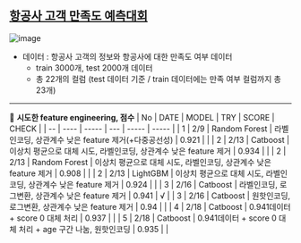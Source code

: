## [항공사 고객 만족도 예측대회](https://dacon.io/competitions/official/235871/overview/description)
![image](https://user-images.githubusercontent.com/97036411/153756631-16de8319-b4d0-4534-9683-e55814d9b0e8.png)
  
  
- 데이터 : 항공사 고객의 정보와 항공사에 대한 만족도 여부 데이터
  - train 3000개, test 2000개 데이터
  - 총 22개의 컬럼 (test 데이터 기준 / train 데이터에는 만족 여부 컬럼까지 총 23개)
---

📌 **시도한 feature engineering, 점수**
| No | DATE | MODEL | TRY | SCORE | CHECK |
| -- | ---- | ----- | --- | ----- | ----- |
| 1 | 2/9 | Random Forest | 라벨인코딩, 상관계수 낮은 feature 제거(+다중공선성) | 0.921 |  |
| 2 | 2/13 | Catboost | 이상치 평균으로 대체 시도, 라벨인코딩, 상관계수 낮은 feature 제거 | 0.934 |  |
| 2 | 2/13 | Random Forest | 이상치 평균으로 대체 시도, 라벨인코딩, 상관계수 낮은 feature 제거 | 0.908 | |
| 2 | 2/13 | LightGBM | 이상치 평균으로 대체 시도, 라벨인코딩, 상관계수 낮은 feature 제거 | 0.924 | |
| 3 | 2/16 | Catboost | 라벨인코딩, 로그변환, 상관계수 낮은 feature 제거 | 0.941 | √ |
| 3 | 2/16 | Catboost | 원핫인코딩, 로그변환, 상관계수 낮은 feature 제거 | 0.94 | |
| 4 | 2/18 | Catboost | 0.941데이터 + score 0 대체 처리 | 0.937 | |
| 5 | 2/18 | Catboost | 0.941데이터 + score 0 대체 처리 + age 구간 나눔, 원핫인코딩 | 0.935 | |
